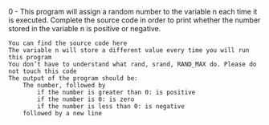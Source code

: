 0 - This program will assign a random number to the variable n each time it is executed. Complete the source code in order to print whether the number stored in the variable n is positive or negative.

    You can find the source code here
    The variable n will store a different value every time you will run this program
    You don’t have to understand what rand, srand, RAND_MAX do. Please do not touch this code
    The output of the program should be:
        The number, followed by
            if the number is greater than 0: is positive
            if the number is 0: is zero
            if the number is less than 0: is negative
        followed by a new line

